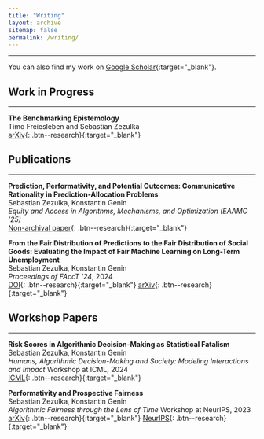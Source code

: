 ```yaml
---
title: "Writing"
layout: archive
sitemap: false
permalink: /writing/
---
```


---
You can also find my work on [Google Scholar](https://scholar.google.com/citations?user=IpfRrWAAAAAJ&hl=de&oi=ao){:target="_blank"}.

## Work in Progress
---
**The Benchmarking Epistemology** \
Timo Freiesleben and Sebastian Zezulka \
[arXiv](https://doi.org/10.48550/arXiv.2510.23191){: .btn--research}{:target="_blank"}

## Publications
---
**Prediction, Performativity, and Potential Outcomes: Communicative Rationality in Prediction-Allocation Problems** \
Sebastian Zezulka, Konstantin Genin \
*Equity and Access in Algorithms, Mechanisms, and Optimization (EAAMO ’25)* \
[Non-archival paper](https://conference.eaamo.org/conference_information/accepted_papers/papers/prediction_performativity_and_potential_outcomes.pdf){: .btn--research}{:target="_blank"}

**From the Fair Distribution of Predictions to the Fair Distribution of Social Goods: Evaluating the Impact of Fair Machine Learning on Long-Term Unemployment** \
Sebastian Zezulka, Konstantin Genin \
*Proceedings of FAccT '24*, 2024 \
[DOI](https://doi.org/10.1145/3630106.3659020){: .btn--research}{:target="_blank"} [arXiv](https://doi.org/10.48550/arXiv.2401.14438){: .btn--research}{:target="_blank"}


## Workshop Papers
---
**Risk Scores in Algorithmic Decision-Making as Statistical Fatalism** \
Sebastian Zezulka, Konstantin Genin \
*Humans, Algorithmic Decision-Making and Society: Modeling Interactions and Impact* Workshop at ICML, 2024 \
[ICML](https://icml.cc/virtual/2024/38206){: .btn--research}{:target="_blank"}

**Performativity and Prospective Fairness** \
Sebastian Zezulka, Konstantin Genin \
*Algorithmic Fairness through the Lens of Time* Workshop at NeurIPS, 2023 \
[arXiv](https://doi.org/10.48550/arXiv.2310.08349){: .btn--research}{:target="_blank"} [NeurIPS](https://neurips.cc/virtual/2023/77769){: .btn--research}{:target="_blank"}



